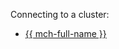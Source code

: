 Connecting to a cluster:

* [{{ mch-full-name }}](../../../managed-clickhouse/operations/connect.md)
